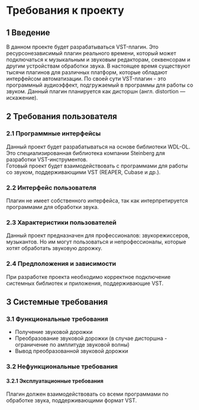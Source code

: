# Требования к проекту
## 1 Введение
В данном проекте будет разрабатываться VST-плагин. Это ресурсонезависимый плагин реального времени, который может подключаться к музыкальным и звуковым редакторам, секвенсорам и другим устройствам обработки звука. В настоящее время существуют тысячи плагинов для различных платформ, которые обладают интерфейсом автоматизации. По своей сути VST-плагин - это программный аудиоэффект, подгружаемый в программы для работы со звуком. Данный плагин планируется как дисторшн (англ. distortion — искажение).
## 2 Требования пользователя
### 2.1 Программные интерфейсы
Данный проект будет разрабатываться на основе
библиотеки WDL-OL. Это специализированная
библиотека компании Steinberg для разработки VST-инструментов.  
Готовый проект будет взаимодействовать с программами для работы со звуком, поддерживающими VST (REAPER, Cubase и др.).
### 2.2 Интерфейс пользователя
Плагин не имеет собственного интерфейса, так как интерпретируется программами для обработки звука.
### 2.3 Характеристики пользователей
Данный проект предназначен для профессионалов: звукорежиссеров, музыкантов. Но им могут пользоваться и непрофессионалы, которые хотят обработать звуковую дорожку.
### 2.4 Предположения и зависимости
При разработке проекта необходимо корректное подключение системных библиотек и приложения, поддерживающие VST.
## 3 Системные требования
### 3.1 Функциональные требования
- Получение звуковой дорожки
- Преобразование звуковой дорожки (в случае дисторшна - ограничение по амплитуде звуковой волны)
- Вывод преобразованной звуковой дорожки
### 3.2 Нефункциональные требования
#### 3.2.1 Эксплуатационные требования
Плагин должен взаимодействовать со всеми программами по обработке звука, поддерживающими формат VST.
